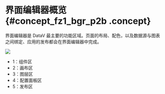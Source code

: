 # 界面编辑器概览 {#concept_fz1_bgr_p2b .concept}

界面编辑器是 DataV 最主要的功能区域。页面的布局、配色，以及数据源与图表之间绑定、应用的发布都会在界面编辑器中完成。

![](http://static-aliyun-doc.oss-cn-hangzhou.aliyuncs.com/assets/img/16555/15347320508074_zh-CN.png)

-   1：组件区
-   2：画布区
-   3：图层区
-   4：配置面板区
-   5：发布区

